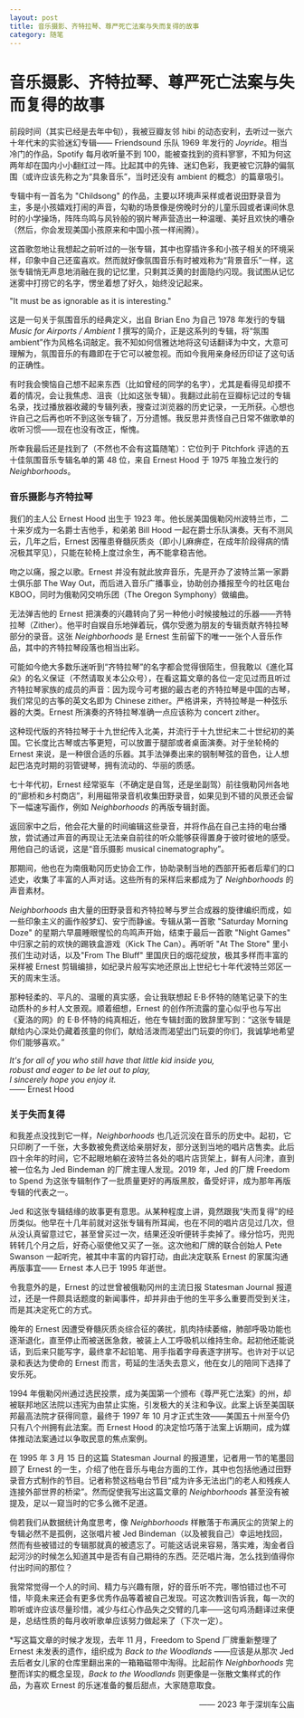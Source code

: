 ```yaml
---
layout: post
title: 音乐摄影、齐特拉琴、尊严死亡法案与失而复得的故事
category: 随笔
---
```


# 音乐摄影、齐特拉琴、尊严死亡法案与失而复得的故事

前段时间（其实已经是去年中旬），我被豆瓣友邻 hibi 的动态安利，去听过一张六十年代末的实验迷幻专辑—— Friendsound 乐队 1969 年发行的 <i>Joyride</i>。相当冷门的作品，Spotify 每月收听量不到 100，能被查找到的资料寥寥，不知为何这两年却在国内小小翻红过一阵。比起其中的先锋、迷幻色彩，我更被它沉静的偏氛围（或许应该先称之为“具象音乐”，当时还没有 ambient 的概念）的篇章吸引。

专辑中有一首名为 "Childsong" 的作品，主要以环境声采样或者说田野录音为主，多是小孩嬉戏打闹的声音，勾勒的场景像是傍晚时分的儿童乐园或者课间休息时的小学操场，阵阵鸟鸣与风铃般的钢片琴声营造出一种温暖、美好且欢快的嘈杂（然后，你会发现美国小孩原来和中国小孩一样闹腾）。

这首歌忽地让我想起之前听过的一张专辑，其中也穿插许多和小孩子相关的环境采样，印象中自己还蛮喜欢。然而就好像氛围音乐有时被戏称为“背景音乐”一样，这张专辑悄无声息地消融在我的记忆里，只剩其泛黄的封面隐约闪现。我试图从记忆迷雾中打捞它的名字，愣坐着想了好久，始终没记起来。

"It must be as ignorable as it is interesting." 

这是一句关于氛围音乐的经典定义，出自 Brian Eno 为自己 1978 年发行的专辑<i> Music for Airports / Ambient 1 </i>撰写的简介，正是这系列的专辑，将“氛围 ambient”作为风格名词敲定。我不知如何信雅达地将这句话翻译为中文，大意可理解为，氛围音乐的有趣即在于它可以被忽视。而如今我用亲身经历印证了这句话的正确性。

有时我会懊恼自己想不起来东西（比如曾经的同学的名字），尤其是看得见却摸不着的情况，会让我焦虑、沮丧（比如这张专辑）。我翻过此前在豆瓣标记过的专辑名录，找过播放器收藏的专辑列表，搜查过浏览器的历史记录，一无所获。心想也许自己之后再也听不到这张专辑了，万分遗憾。我反思并责怪自己日常不做歌单的收听习惯——现在也没有改正，惭愧。

所幸我最后还是找到了（不然也不会有这篇随笔）：它位列于 Pitchfork 评选的五十佳氛围音乐专辑名单的第 48 位，来自 Ernest Hood 于 1975 年独立发行的<i> Neighborhoods</i>。

### 音乐摄影与齐特拉琴

我们的主人公 Ernest Hood 出生于 1923 年。他长居美国俄勒冈州波特兰市，二十来岁成为一名爵士吉他手，和弟弟 Bill Hood 一起在爵士乐队演奏。天有不测风云，几年之后，Ernest 因罹患脊髓灰质炎（即小儿麻痹症，在成年阶段得病的情况极其罕见），只能在轮椅上度过余生，再不能拿稳吉他。

吻之以痛，报之以歌。Ernest 并没有就此放弃音乐，先是开办了波特兰第一家爵士俱乐部 The Way Out，而后进入音乐广播事业，协助创办播报至今的社区电台 KBOO，同时为俄勒冈交响乐团（The Oregon Symphony）做编曲。

无法弹吉他的 Ernest 把演奏的兴趣转向了另一种他小时候接触过的乐器——齐特拉琴（Zither）。他平时自娱自乐地弹着玩，偶尔受邀为朋友的专辑贡献齐特拉琴部分的录音。这张<i> Neighborhoods </i>是 Ernest 生前留下的唯一一张个人音乐作品，其中的齐特拉琴段落也相当出彩。

可能如今绝大多数乐迷听到“齐特拉琴”的名字都会觉得很陌生，但我敢以《進化耳朵》的名义保证（不然请取关本公众号），在看这篇文章的各位一定见过而且听过齐特拉琴家族的成员的声音：因为现今可考据的最古老的齐特拉琴是中国的古琴，我们常见的古筝的英文名即为 Chinese zither。严格讲来，齐特拉琴是一种弦乐器的大类。Ernest 所演奏的齐特拉琴准确一点应该称为 concert zither。

这种现代版的齐特拉琴于十九世纪传入北美，并流行于十九世纪末二十世纪初的美国。它长度比古琴或古筝更短，可以放置于腿部或者桌面演奏。对于坐轮椅的 Ernest 来说，是一种很合适的乐器。其手法弹奏出来的钢制琴弦的音色，让人想起巴洛克时期的羽管键琴，拥有流动的、华丽的质感。

七十年代初，Ernest 经常驱车（不确定是自驾，还是坐副驾）前往俄勒冈州各地的“廊桥和乡村商店”，利用磁带录音机收集田野录音，如果见到不错的风景还会留下一幅速写画作，例如<i> Neighborhoods </i>的再版专辑封面。

返回家中之后，他会花大量的时间编辑这些录音，并将作品在自己主持的电台播放，尝试通过声音的再现让无法亲自前往的听众能够获得置身于彼时彼地的感受。用他自己的话说，这是“音乐摄影 musical cinematography”。

那期间，他也在为南俄勒冈历史协会工作，协助录制当地的西部开拓者后辈们的口述史，收集了丰富的人声对话。这些所有的采样后来都成为了<i> Neighborhoods </i>的声音素材。

<i>Neighborhoods </i>由大量的田野录音和齐特拉琴与罗兰合成器的旋律编织而成，如一些印象主义的画作般梦幻、安宁而静谧。专辑从第一首歌 "Saturday Morning Doze" 的星期六早晨睡眼惺忪的鸟鸣声开始，结束于最后一首歌 "Night Games" 中归家之前的欢快的踢铁盒游戏（Kick The Can）。再听听 "At The Store" 里小孩们生动对话，以及"From The Bluff" 里国庆日的烟花绽放，极其多样而丰富的采样被 Ernest 剪辑编排，如纪录片般写实地还原出上世纪七十年代波特兰郊区一天的周末生活。

那种轻柔的、平凡的、温暖的真实感，会让我联想起 E·B·怀特的随笔记录下的生动质朴的乡村人文景观。顺着细想，Ernest 的创作所流露的童心似乎也与写出《夏洛的网》的 E·B·怀特的纯真相近，他在专辑封面的致辞里写到：“这张专辑是献给内心深处仍藏着孩童的你们，献给活泼而渴望出门玩耍的你们，我诚挚地希望你们能够喜欢。”

<i>It's for all of you who still have that little kid inside you, <br>
robust and eager to be let out to play,  <br>
I sincerely hope you enjoy it. <br></i>
—— Ernest Hood <br>

### 关于失而复得

和我差点没找到它一样，<i>Neighborhoods </i>也几近沉没在音乐的历史中。起初，它只印刷了一千张，大多数被免费送给亲朋好友，部分送到当地的唱片店售卖。此后四十余年的时间，它不起眼地躺在波特兰各处的唱片店货架上，鲜有人问津，直到被一位名为 Jed Bindeman 的厂牌主理人发现。2019 年，Jed 的厂牌 Freedom to Spend 为这张专辑制作了一批质量更好的再版黑胶，备受好评，成为那年再版专辑的代表之一。

Jed 和这张专辑结缘的故事更有意思。从某种程度上讲，竟然跟我“失而复得”的经历类似。他早在十几年前就对这张专辑有所耳闻，也在不同的唱片店见过几次，但从没认真留意过它，甚至曾买过一次，结果还没听便转手卖掉了。缘分恰巧，兜兜转转几个月之后，好奇心驱使他又买了一张。这次他和厂牌的联合创始人 Pete Swanson 一起听完，被其中丰富的内容打动，由此决定联系 Ernest 的家属沟通再版事宜—— Ernest 本人已于 1995 年逝世。

令我意外的是，Ernest 的过世曾被俄勒冈州的主流日报 Statesman Journal 报道过，还是一件颇具话题度的新闻事件，却并非由于他的生平多么重要而受到关注，而是其决定死亡的方式。

晚年的 Ernest 因遭受脊髓灰质炎综合征的袭扰，肌肉持续萎缩，肺部呼吸功能也逐渐退化，直至停止而被送医急救，被装上人工呼吸机以维持生命。起初他还能说话，到后来只能写字，最终拿不起铅笔、用手指着字母表逐字拼写。也许对于以记录和表达为使命的 Ernest 而言，苟延的生活失去意义，他在女儿的陪同下选择了安乐死。

1994 年俄勒冈州通过选民投票，成为美国第一个颁布《尊严死亡法案》的州，却被联邦地区法院以违宪为由禁止实施，引发极大的关注和争议。此案上诉至美国联邦最高法院才获得同意，最终于 1997 年 10 月才正式生效——美国五十州至今仍只有八个州拥有此法案。而 Ernest Hood 的决定恰巧落于法案上诉期间，成为媒体推动法案通过以争取民意的焦点案例。

在 1995 年 3 月 15 日的这篇 Statesman Journal 的报道里，记者用一节的笔墨回顾了 Ernest 的一生，介绍了他在音乐与电台方面的工作，其中也包括他通过田野录音方式制作的节目。记者称赞这档电台节目“成为许多无法出门的老人和残疾人连接外部世界的桥梁”。然而促使我写出这篇文章的<i> Neighborhoods </i>甚至没有被提及，足以一窥当时的它多么微不足道。

倘若我们从数据统计角度思考，像<i> Neighborhoods </i>样散落于布满灰尘的货架上的专辑必然不是孤例，这张唱片被 Jed Bindeman（以及被我自己）幸运地找回，然而有些被错过的专辑那就真的被遗忘了。可能这话说来容易，落实难，淘金者舀起河沙的时候怎么知道其中是否有自己期待的东西。茫茫唱片海，怎么找到值得你付出时间的那位？

我常常觉得一个人的时间、精力与兴趣有限，好的音乐听不完，哪怕错过也不可惜，毕竟未来还会有更多优秀作品等着被自己发现。可这次教训告诉我，每一次的聆听或许应该尽量珍惜，减少与红心作品失之交臂的几率——这句鸡汤翻译过来便是，总结性质的每月收听歌单应该努力做起来了（下次一定）。

\*写这篇文章的时候才发现，去年 11 月，Freedom to Spend 厂牌重新整理了 Ernest 未发表的遗作，组织成为<i> Back to the Woodlands </i>——应该是从那次 Jed 去后者女儿家的仓库里翻出来的一箱箱磁带中淘得。比起前作<i> Neighborhoods </i>完整而详实的概念呈现，<i>Back to the Woodlands </i>则更像是一张散文集样式的作品，为喜欢 Ernest 的乐迷准备的餐后甜点，大家随意取食。

<p align="right">—— 2023 年于深圳车公庙</p>
